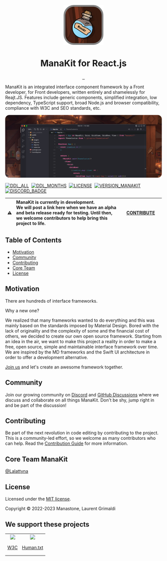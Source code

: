 <p align="center">
  <img src="https://github.com/manastone/.github/blob/main/assets/manakit/img/ManaKit_Icon.png" height="128">
  <h1 align="center">ManaKit for React.js</h1>
</p>

<p align="center">
  <a aria-label="Follow Manastone on Twitter" href="https://twitter.com/Manastone_FR" target="_blank">
    <img alt="" src="https://img.shields.io/badge/Follow%20@Manastone-black.svg?style=for-the-badge&logo=Twitter">
  </a>
  <a aria-label="Join the community on Discord" href="https://discord.gg/ZEqWHHpmM4" target="_blank">
    <img alt="" src="https://img.shields.io/badge/Join%20the%20community-black.svg?style=for-the-badge&logo=Discord">
  </a>
    <a aria-label="Explore ManaKit Package" href="https://www.npmjs.com/package/manakit" target="_blank">
    <img alt="" src="https://img.shields.io/badge/ManaKit-black.svg?style=for-the-badge&logo=NPM">
  </a>
</p>

ManaKit is an integrated interface component framework by a Front developer, for Front developers, written entirely and shamelessly for Reajt.JS. Features include generic components, simplified integration, low dependency, TypeScript support, broad Node.js and browser compatibility, compliance with W3C and SEO standards, etc.

<img width="1012" alt="github-banner" src="https://github.com/manastone/.github/blob/main/assets/manakit/img/Cover.png">

[![DDL_ALL](https://img.shields.io/npm/dt/manakit.svg)](https://www.npmjs.com/package/manakit)&nbsp;
[![DDL_MONTHS](https://img.shields.io/npm/dm/manakit.svg)](https://www.npmjs.com/package/manakit)&nbsp;
[![LICENSE](https://img.shields.io/npm/l/manakit.svg)](https://www.npmjs.com/package/manakit)&nbsp;
[![VERSION_MANAKIT](https://img.shields.io/npm/v/manakit.svg)](https://www.npmjs.com/package/manakit)&nbsp;
[![DISCORD_BADGE](https://img.shields.io/discord/961266579365056573?color=5865F2&label=Discord&logo=discord&logoColor=white&style=flat-square)](https://discord.gg/ZEqWHHpmM4)

| :warning: | **ManaKit is currently in development.** <br> We will post a link here when we have an alpha and beta release ready for testing. Until then, we welcome contributors to help bring this project to life. | &nbsp;&nbsp;&nbsp;&nbsp;[CONTRIBUTE](https://github.com/manastone/manakit/blob/main/CONTRIBUTING.md)&nbsp;&nbsp;&nbsp;&nbsp; |
| - |:-| - |

## Table of Contents

- [Motivation](#motivation)
- [Community](#community)
- [Contributing](#contributing)
- [Core Team](#core-team-manakit)
- [License](#license)


## Motivation

There are hundreds of interface frameworks. 

Why a new one? 

We realized that many frameworks wanted to do everything and this was mainly based on the standards imposed by Material Design. Bored with the lack of originality and the complexity of some and the financial cost of others, we decided to create our own open source framework. Starting from an idea in the air, we want to make this project a reality in order to make a free, open source, simple and maintainable interface framework over time. We are inspired by the MD frameworks and the Swift UI architecture in order to offer a development alternative.

[Join us](https://discord.gg/ZEqWHHpmM4) and let's create an awesome framework together.

## Community

Join our growing community on [Discord](https://discord.gg/ZEqWHHpmM4) and [GitHub Discussions](https://github.com/manastone/manakit/discussions) where we discuss and collaborate on all things ManaKit. Don't be shy, jump right in and be part of the discussion!

## Contributing

Be part of the next revolution in code editing by contributing to the project. This is a community-led effort, so we welcome as many contributors who can help. Read the [Contribution Guide](https://github.com/manastone/manakit/blob/main/CONTRIBUTING.md) for more information.

## Core Team ManaKit

[@Lalattyna](https://github.com/Lalattyna)

## License

Licensed under the [MIT license](https://github.com/manastone/manakit/blob/main/LICENSE.md).

Copyright © 2022-2023 Manastone, Laurent Grimaldi

## We support these projects

<table>
  <tr>
    <td align="center">
      <a href="https://www.w3.org/">
        <img src="https://user-images.githubusercontent.com/62988176/209962287-d19c7bf5-2eda-42b7-885d-47902db893c3.png" height="75">
        <p>W3C</p>
      </a>
    </td>
    <td align="center">
      <a href="https://humanstxt.org/">
        <img src="https://user-images.githubusercontent.com/62988176/209962360-048f7199-49dc-4385-9469-d0af6b4a8ea9.png" height="75">
        <p>Human.txt</p>
      </a>
    </td>
  </tr>
</table>
